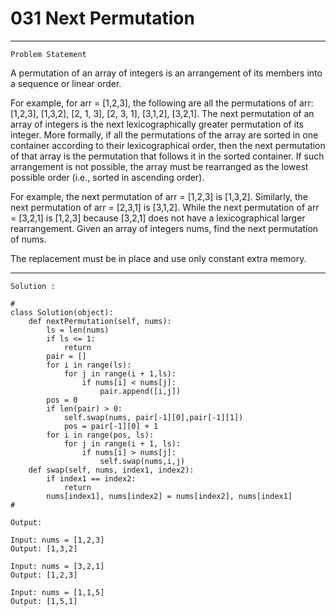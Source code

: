# 031 Next Permutation 

* * *
``Problem Statement``
  
<p>
A permutation of an array of integers is an arrangement of its members into a sequence or linear order.

For example, for arr = [1,2,3], the following are all the permutations of arr: [1,2,3], [1,3,2], [2, 1, 3], [2, 3, 1], [3,1,2], [3,2,1].
The next permutation of an array of integers is the next lexicographically greater permutation of its integer. More formally, if all the permutations of the array are sorted in one container according to their lexicographical order, then the next permutation of that array is the permutation that follows it in the sorted container. If such arrangement is not possible, the array must be rearranged as the lowest possible order (i.e., sorted in ascending order).

For example, the next permutation of arr = [1,2,3] is [1,3,2].
Similarly, the next permutation of arr = [2,3,1] is [3,1,2].
While the next permutation of arr = [3,2,1] is [1,2,3] because [3,2,1] does not have a lexicographical larger rearrangement.
Given an array of integers nums, find the next permutation of nums.

The replacement must be in place and use only constant extra memory.
</p>

***

`Solution :`

```
# 
class Solution(object):
    def nextPermutation(self, nums):
        ls = len(nums)
        if ls <= 1:
            return
        pair = []
        for i in range(ls):
            for j in range(i + 1,ls):
                if nums[i] < nums[j]:
                    pair.append([i,j])
        pos = 0
        if len(pair) > 0:
            self.swap(nums, pair[-1][0],pair[-1][1])
            pos = pair[-1][0] + 1
        for i in range(pos, ls):
            for j in range(i + 1, ls):
                if nums[i] > nums[j]:
                    self.swap(nums,i,j)
    def swap(self, nums, index1, index2):
        if index1 == index2:
            return
        nums[index1], nums[index2] = nums[index2], nums[index1]
#
```

`Output:`

```
Input: nums = [1,2,3]
Output: [1,3,2]
```

```
Input: nums = [3,2,1]
Output: [1,2,3]
```

```
Input: nums = [1,1,5]
Output: [1,5,1]
```

